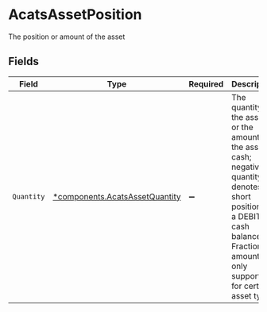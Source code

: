 # AcatsAssetPosition

The position or amount of the asset


## Fields

| Field                                                                                                                                                                                      | Type                                                                                                                                                                                       | Required                                                                                                                                                                                   | Description                                                                                                                                                                                | Example                                                                                                                                                                                    |
| ------------------------------------------------------------------------------------------------------------------------------------------------------------------------------------------ | ------------------------------------------------------------------------------------------------------------------------------------------------------------------------------------------ | ------------------------------------------------------------------------------------------------------------------------------------------------------------------------------------------ | ------------------------------------------------------------------------------------------------------------------------------------------------------------------------------------------ | ------------------------------------------------------------------------------------------------------------------------------------------------------------------------------------------ |
| `Quantity`                                                                                                                                                                                 | [*components.AcatsAssetQuantity](../../models/components/acatsassetquantity.md)                                                                                                            | :heavy_minus_sign:                                                                                                                                                                         | The quantity of the asset, or the amount if the asset is cash; negative quantity denotes short position or a DEBIT cash balance. Fractional amounts only supported for certain asset types | {<br/>"value": "1.00"<br/>}                                                                                                                                                                |